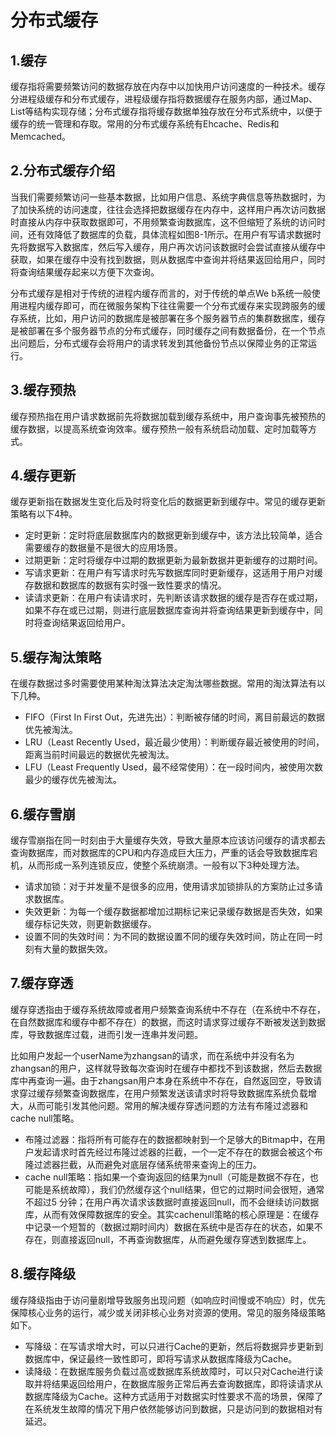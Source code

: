# 分布式缓存

## 1.缓存

缓存指将需要频繁访问的数据存放在内存中以加快用户访问速度的一种技术。缓存分进程级缓存和分布式缓存，进程级缓存指将数据缓存在服务内部，通过Map、List等结构实现存储；分布式缓存指将缓存数据单独存放在分布式系统中，以便于缓存的统一管理和存取。常用的分布式缓存系统有Ehcache、Redis和Memcached。

## 2.分布式缓存介绍

当我们需要频繁访问一些基本数据，比如用户信息、系统字典信息等热数据时，为了加快系统的访问速度，往往会选择把数据缓存在内存中，这样用户再次访问数据时直接从内存中获取数据即可，不用频繁查询数据库，这不但缩短了系统的访问时间，还有效降低了数据库的负载，具体流程如图8-1所示。在用户有写请求数据时先将数据写入数据库，然后写入缓存，用户再次访问该数据时会尝试直接从缓存中获取，如果在缓存中没有找到数据，则从数据库中查询并将结果返回给用户，同时将查询结果缓存起来以方便下次查询。

分布式缓存是相对于传统的进程内缓存而言的，对于传统的单点We b系统一般使用进程内缓存即可，而在微服务架构下往往需要一个分布式缓存来实现跨服务的缓存系统，比如，用户访问的数据库是被部署在多个服务器节点的集群数据库，缓存是被部署在多个服务器节点的分布式缓存，同时缓存之间有数据备份，在一个节点出问题后，分布式缓存会将用户的请求转发到其他备份节点以保障业务的正常运行。

## 3.缓存预热

缓存预热指在用户请求数据前先将数据加载到缓存系统中，用户查询事先被预热的缓存数据，以提高系统查询效率。缓存预热一般有系统启动加载、定时加载等方式。

## 4.缓存更新

缓存更新指在数据发生变化后及时将变化后的数据更新到缓存中。常见的缓存更新策略有以下4种。

- 定时更新：定时将底层数据库内的数据更新到缓存中，该方法比较简单，适合需要缓存的数据量不是很大的应用场景。
- 过期更新：定时将缓存中过期的数据更新为最新数据并更新缓存的过期时间。
- 写请求更新：在用户有写请求时先写数据库同时更新缓存，这适用于用户对缓存数据和数据库的数据有实时强一致性要求的情况。
- 读请求更新：在用户有读请求时，先判断该请求数据的缓存是否存在或过期，如果不存在或已过期，则进行底层数据库查询并将查询结果更新到缓存中，同时将查询结果返回给用户。

## 5.缓存淘汰策略

在缓存数据过多时需要使用某种淘汰算法决定淘汰哪些数据。常用的淘汰算法有以下几种。

- FIFO（First In First Out，先进先出）：判断被存储的时间，离目前最远的数据优先被淘汰。
- LRU（Least Recently Used，最近最少使用）：判断缓存最近被使用的时间，距离当前时间最远的数据优先被淘汰。
- LFU（Least Frequently Used，最不经常使用）：在一段时间内，被使用次数最少的缓存优先被淘汰。

## 6.缓存雪崩

缓存雪崩指在同一时刻由于大量缓存失效，导致大量原本应该访问缓存的请求都去查询数据库，而对数据库的CPU和内存造成巨大压力，严重的话会导致数据库宕机，从而形成一系列连锁反应，使整个系统崩溃。一般有以下3种处理方法。

- 请求加锁：对于并发量不是很多的应用，使用请求加锁排队的方案防止过多请求数据库。
- 失效更新：为每一个缓存数据都增加过期标记来记录缓存数据是否失效，如果缓存标记失效，则更新数据缓存。
- 设置不同的失效时间：为不同的数据设置不同的缓存失效时间，防止在同一时刻有大量的数据失效。

## 7.缓存穿透

缓存穿透指由于缓存系统故障或者用户频繁查询系统中不存在（在系统中不存在，在自然数据库和缓存中都不存在）的数据，而这时请求穿过缓存不断被发送到数据库，导致数据库过载，进而引发一连串并发问题。

比如用户发起一个userName为zhangsan的请求，而在系统中并没有名为zhangsan的用户，这样就导致每次查询时在缓存中都找不到该数据，然后去数据库中再查询一遍。由于zhangsan用户本身在系统中不存在，自然返回空，导致请求穿过缓存频繁查询数据库，在用户频繁发送该请求时将导致数据库系统负载增大，从而可能引发其他问题。常用的解决缓存穿透问题的方法有布隆过滤器和cache null策略。

- 布隆过滤器：指将所有可能存在的数据都映射到一个足够大的Bitmap中，在用户发起请求时首先经过布隆过滤器的拦截，一个一定不存在的数据会被这个布隆过滤器拦截，从而避免对底层存储系统带来查询上的压力。
- cache null策略：指如果一个查询返回的结果为null（可能是数据不存在，也可能是系统故障），我们仍然缓存这个null结果，但它的过期时间会很短，通常不超过5 分钟；在用户再次请求该数据时直接返回null，而不会继续访问数据库，从而有效保障数据库的安全。其实cachenull策略的核心原理是：在缓存中记录一个短暂的（数据过期时间内）数据在系统中是否存在的状态，如果不存在，则直接返回null，不再查询数据库，从而避免缓存穿透到数据库上。

## 8.缓存降级

缓存降级指由于访问量剧增导致服务出现问题（如响应时间慢或不响应）时，优先保障核心业务的运行，减少或关闭非核心业务对资源的使用。常见的服务降级策略如下。

- 写降级：在写请求增大时，可以只进行Cache的更新，然后将数据异步更新到数据库中，保证最终一致性即可，即将写请求从数据库降级为Cache。
- 读降级：在数据库服务负载过高或数据库系统故障时，可以只对Cache进行读取并将结果返回给用户，在数据库服务正常后再去查询数据库，即将读请求从数据库降级为Cache。这种方式适用于对数据实时性要求不高的场景，保障了在系统发生故障的情况下用户依然能够访问到数据，只是访问到的数据相对有延迟。